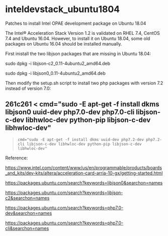 # inteldevstack_ubuntu1804
Patches to install Intel OPAE development package on Ubuntu 18.04

The Intel® Acceleration Stack Version 1.2 is validated on RHEL 7.4, CentOS 7.4 and Ubuntu 16.04.
However, to install it on Ubuntu 18.04, some old packages on Ubuntu 16.04 should be installed manually.

First inistall the two libjson packages that are missing in Ubuntu 18.04:

sudo dpkg -i libjson-c2_0.11-4ubuntu2_amd64.deb

sudo dpkg -i libjson0_0.11-4ubuntu2_amd64.deb

Then modify the setup.sh script to install two php packages with version 7.2 instead of version 7.0:

261c261
<     cmd="sudo -E apt-get -f install dkms libjson0 uuid-dev php7.0-dev php7.0-cli libjson-c-dev libhwloc-dev python-pip libjson-c-dev libhwloc-dev"
---
>     cmd="sudo -E apt-get -f install dkms uuid-dev php7.2-dev php7.2-cli libjson-c-dev libhwloc-dev python-pip libjson-c-dev libhwloc-dev"

Reference:

https://www.intel.com/content/www/us/en/programmable/products/boards_and_kits/dev-kits/altera/acceleration-card-arria-10-gx/getting-started.html

https://packages.ubuntu.com/search?keywords=libjson0&searchon=names

https://packages.ubuntu.com/search?keywords=libjson-c2&searchon=names

https://packages.ubuntu.com/search?keywords=php7.0-dev&searchon=names

https://packages.ubuntu.com/search?keywords=php7.0-cli&searchon=names
